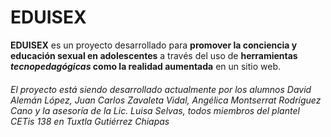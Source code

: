 # EDUISEX

**EDUISEX** es un proyecto desarrollado para **promover la conciencia y educación sexual en adolescentes** a través del uso de **herramientas *tecnopedagógicas* como la realidad aumentada** en un sitio web.

###### El proyecto está siendo desarrollado actualmente por los alumnos David Alemán López, Juan Carlos Zavaleta Vidal, Angélica Montserrat Rodríguez Cano y la asesoría de la Lic. Luisa Selvas, todos miembros del plantel CETis 138 en Tuxtla Gutiérrez Chiapas
